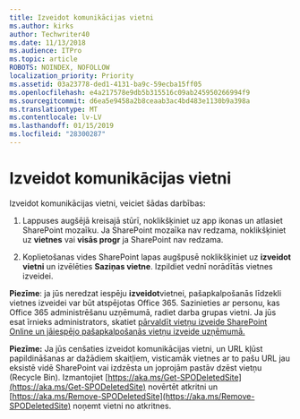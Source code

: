 ```yaml
---
title: Izveidot komunikācijas vietni
ms.author: kirks
author: Techwriter40
ms.date: 11/13/2018
ms.audience: ITPro
ms.topic: article
ROBOTS: NOINDEX, NOFOLLOW
localization_priority: Priority
ms.assetid: 03a23778-ded1-4131-ba9c-59ecba15ff05
ms.openlocfilehash: e4a217578e9db5b315516c09ab245950266994f9
ms.sourcegitcommit: d6ea5e9458a2b8ceaab3ac4bd483e1130b9a398a
ms.translationtype: MT
ms.contentlocale: lv-LV
ms.lasthandoff: 01/15/2019
ms.locfileid: "28300287"
---
```

# <a name="create-a-communication-site"></a>Izveidot komunikācijas vietni

Izveidot komunikācijas vietni, veiciet šādas darbības: 
  
1. Lappuses augšējā kreisajā stūrī, noklikšķiniet uz app ikonas un atlasiet SharePoint mozaīku. Ja SharePoint mozaīka nav redzama, noklikšķiniet uz **vietnes** vai **visās progr** ja SharePoint nav redzama. 
    
2. Koplietošanas vides SharePoint lapas augšpusē noklikšķiniet uz **izveidot vietni** un izvēlēties **Saziņas vietne**. Izpildiet vednī norādītās vietnes izveidei. 
    
 **Piezīme**: ja jūs neredzat iespēju **izveidot**vietnei, pašapkalpošanās līdzekli vietnes izveidei var būt atspējotas Office 365. Sazinieties ar personu, kas Office 365 administrēšanu uzņēmumā, radiet darba grupas vietni. Ja jūs esat īrnieks administrators, skatiet [pārvaldīt vietņu izveide SharePoint Online un jāiespējo pašapkalpošanās vietņu izveide uzņēmumā.](https://go.microsoft.com/fwlink/?linkid=2018780)
  
 **Piezīme:** Ja jūs cenšaties izveidot komunikācijas vietni, un URL kļūst papildināšanas ar dažādiem skaitļiem, visticamāk vietnes ar to pašu URL jau eksistē vidē SharePoint vai izdzēsta un joprojām pastāv dzēst vietņu (Recycle Bin). Izmantojiet [https://aka.ms/Get-SPODeletedSite](https://aka.ms/Get-SPODeletedSite) novērtēt atkritni un [https://aka.ms/Remove-SPODeletedSite](https://aka.ms/Remove-SPODeletedSite) noņemt vietni no atkritnes. 
  


